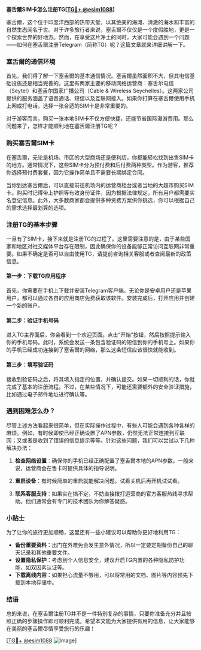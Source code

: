 **塞舌爾SIM卡怎么注册TG[[TG💪+ @esim1088](https://t.me/s/esim1088)]**

塞舌爾，这个位于印度洋西部的热带天堂，以其绝美的海滩、清澈的海水和丰富的自然生态闻名于世。对于许多旅行者来说，塞舌爾不仅仅是一个度假胜地，更是一个探索世界的好地方。然而，在享受这片净土的同时，大家可能会遇到一个问题——如何在塞舌爾注册Telegram（简称TG）呢？这篇文章就来详细讲解一下。

### 塞舌爾的通信环境

首先，我们得了解一下塞舌爾的基本通信情况。塞舌爾虽然面积不大，但其电信基础设施还是相当完善的。这里有两家主要的移动网络运营商：塞舌尔电信（Seytel）和塞舌尔国家广播公司（Cable & Wireless Seychelles）。这两家公司提供的服务涵盖了语音通话、短信以及互联网接入。如果你打算在塞舌爾使用手机上网或打电话，选择一张合适的SIM卡是非常重要的。

对于游客而言，购买一张本地SIM卡不仅方便快捷，还能节省国际漫游费用。那么问题来了，怎样才能顺利地在塞舌爾注册TG呢？

### 购买塞舌爾SIM卡

在塞舌爾，无论是机场、市区的大型商场还是便利店，你都能轻松找到出售SIM卡的地方。通常情况下，这些SIM卡分为预付费和后付费两种类型。作为游客，推荐你选择预付费套餐，因为它操作简单且不需要长期绑定合同。

当你到达塞舌爾后，可以直接前往机场内的运营商柜台或者当地的大超市购买SIM卡。购买时记得带上护照等有效身份证件，因为根据法律规定，所有用户都需要实名登记信息。此外，大多数商家都会提供多种资费方案供你挑选，你可以根据自己的需求选择最划算的选项。

### 注册TG的基本步骤

一旦有了SIM卡，接下来就是注册TG的过程了。这里需要注意的是，由于某些国家和地区对社交媒体平台存在限制，因此确保你的设备能够正常访问互联网非常重要。如果不确定是否可以自由使用TG，请提前咨询相关客服或者查阅最新的政策信息。

#### 第一步：下载TG应用程序

首先，你需要在手机上下载并安装Telegram客户端。无论你是安卓用户还是苹果用户，都可以通过各自的应用商店免费获取该软件。安装完成后，打开应用并创建一个新的账户。

#### 第二步：验证手机号码

进入TG主界面后，你会看到一个欢迎页面。点击“开始”按钮，然后按照提示输入你的手机号码。此时，系统会发送一条包含验证码的短信到你的手机号上。如果你的手机已经成功连接到了塞舌爾的网络，那么这条短信应该很快就能收到。

#### 第三步：填写验证码

接收到验证码之后，将其填入指定的位置，并确认提交。如果一切顺利的话，你就完成了基本的注册流程。不过，在某些情况下，可能还需要额外的安全验证措施，比如通过电子邮件地址进行确认等。

### 遇到困难怎么办？

尽管上述方法看起来很简单，但在实际操作过程中，有些人可能会遇到各种各样的麻烦。例如，有时候即使已经正确设置了APN参数，仍然无法正常连接到互联网；又或者是收到了错误的信息提示等等。针对这些问题，我们可以尝试以下几种解决办法：

1. **检查网络设置**：确保你的手机已经正确配置了塞舌爾本地的APN参数。一般来说，运营商会在售卡时提供具体的指导说明。
   
2. **重启设备**：有时候简单的重启就能解决问题。试着关机后再开机试试看。
   
3. **联系客服支持**：如果实在搞不定，不妨直接拨打运营商的官方客服热线寻求帮助。他们通常会有专门的技术团队为你解答疑惑。

### 小贴士

为了让你的旅行更加顺畅，这里还有一些小建议可以帮助你更好地利用TG：

- **备份重要资料**：出门在外难免会发生意外情况，所以一定要定期备份自己的聊天记录和其他重要文件。
- **设置隐私保护**：考虑到个人信息安全，建议开启TG内置的各种隐私防护功能，如双因素认证等。
- **下载离线内容**：如果担心流量不够用，可以将常用的文档、图片等内容预先下载到本地存储中。

### 结语

总的来说，在塞舌爾注册TG并不是一件特别复杂的事情，只要你准备充分并且按照正确的步骤操作即可顺利完成。希望本文能为大家提供有用的信息，让大家能够在美丽的塞舌爾尽情享受旅行的乐趣！

[[TG💪+ @esim1088](https://t.me/s/esim1088) ![Image](https://i.postimg.cc/4NQfJmqS/Snipaste-2025-05-13-00-14-12.png)]